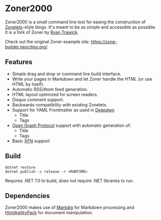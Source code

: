 # Zoner2000

Zoner2000 is a small command line tool for easing the construction of [Zonelets](https://zonelets.net/)-style blogs. It's meant to be as simple and accessible as possible. It is a fork of Zoner by [Ryan Trawick](https://twitter.com/aynik_co).

Check out the original Zoner example site: <https://zone-builder.neocities.org/>

## Features

- Simple drag and drop or command line build interface.
- Write your pages in Markdown and let Zoner handle the HTML (or use HTML by itself).
- Automatic RSS/Atom feed generation.
- HTML layout optimized for screen readers.
- Disqus comment support.
- Backwards compatibility with existing Zonelets.
- Support for YAML Frontmatter as used in [Deepdwn](https://support.deepdwn.com/docs/guide/getting-started/#organizing-your-files)
	- Title
	- Tags
- [Open Graph Protocol](https://ogp.me/) support with automatic generation of:
	- Title
	- Tags
- Basic [XFN](https://gmpg.org/xfn/) support

## Build

```
dotnet restore
dotnet publish -c release -r <RUNTIME>
```

Requires .NET 7.0 to build, does not require .NET libraries to run.

## Dependencies

Zoner2000 makes use of [Markdig](https://github.com/xoofx/markdig) for Markdown processing and [HtmlAgilityPack](https://www.nuget.org/packages/HtmlAgilityPack/) for document manipulation.